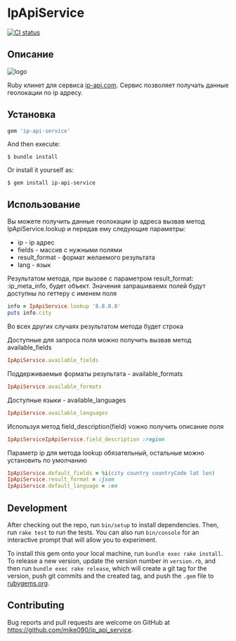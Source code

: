 # IpApiService

[![CI status](https://github.com/mike090/ip_api_service/workflows/CI/badge.svg)](https://github.com/mike090/ip_api_service/actions/workflows/main.yml)

## Описание

![logo](https://ip-api.com/docs/static/logo.png)

Ruby клинет для сервиса [ip-api.com](https://ip-api.com/). Сервис позволяет получать данные геолокации по ip адресу.

## Установка

```ruby
gem 'ip-api-service'
```

And then execute:

    $ bundle install

Or install it yourself as:

    $ gem install ip-api-service

## Использование

Вы можете получить данные геолокации ip адреса вызвав метод IpApiService.lookup и передав ему следующие параметры:

* ip - ip адрес
* fields - массив с нужными полями 
* result_format - формат желаемого результата
* lang - язык

Результатом метода, при вызове с параметром result_format: :ip_meta_info, будет объект.
Значения запрашиваемх полей будут доступны по геттеру с именем поля

```ruby
info = IpApiService.lookup '8.8.8.8'
puts info.city
```
Во всех других случаях результатом метода будет строка

Доступные для запроса поля можно получить вызвав метод available_fields

```ruby
IpApiService.available_fields
```

Поддерживаемые форматы результата - available_formats

```ruby
IpApiService.available_formats
```

Доступные языки - available_languages

```ruby
IpApiService.available_languages
```

Используя метод field_description(field) vожно получить описание поля

```ruby
IpApiServiceIpApiService.field_description :region
```

Параметр ip для метода lookup обязательный, остальные можно установить по умолчанию 

```ruby
IpApiService.default_fields = %i(city country countryCode lat lon)
IpApiService.result_format = :json
IpApiService.default_language = :en
```

## Development

After checking out the repo, run `bin/setup` to install dependencies. Then, run `rake test` to run the tests. You can also run `bin/console` for an interactive prompt that will allow you to experiment.

To install this gem onto your local machine, run `bundle exec rake install`. To release a new version, update the version number in `version.rb`, and then run `bundle exec rake release`, which will create a git tag for the version, push git commits and the created tag, and push the `.gem` file to [rubygems.org](https://rubygems.org).

## Contributing

Bug reports and pull requests are welcome on GitHub at https://github.com/mike090/ip_api_service.